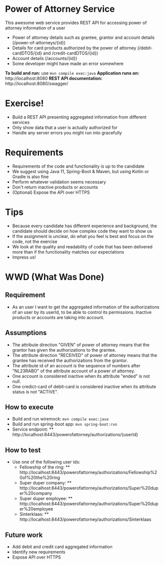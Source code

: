# Power of Attorney Service
This awesome web service provides REST API for accessing power of attorney information of a user
  - Power of attorney details such as grantee, grantor and account details (/power-of-attorneys/{id})
  - Details for card products authorized by the power of attorney (/debit-cardDTOS/{id} and /credit-cardDTOS/{id})
  - Account details (/accounts/{id})
  - Some developer might have made an error somewhere

**To build and run:** use `mvn compile exec:java`
**Application runs on:** http://localhost:8080
**REST API documentation:** http://localhost:8080/swagger/

# Exercise!
  - Build a REST API presenting aggregated information from different services
  - Only show data that a user is actually authorized for
  - Handle any server errors you might run into gracefully
  
# Requirements
  - Requirements of the code and functionality is up to the candidate
  - We suggest using Java 11, Spring-Boot & Maven, but using Kotlin or Gradle is also fine
  - Perform whatever validation seems necessary
  - Don't return inactive products or accounts
  - (Optional) Expose the API over HTTPS
 
# Tips
  - Because every candidate has different experience and background, the candidate should decide on how complex code they want to show us
  - If the assignment is unclear, do what you feel is best and focus on the code, not the exercise
  - We look at the quality and readability of code that has been delivered more than if the functionality matches our expectations
  - Impress us!

# WWD (What Was Done)

## Requirement
  - As an user I want to get the aggregated information of the authorizations of an user by its userId,
  to be able to control its permissions. Inactive products or accounts are taking into account.

## Assumptions
  - The attribute direction "GIVEN" of power of attorney means that the grantor has given the authorizations to the grantee.
  - The attribute direction "RECEIVED" of power of attorney means that the grantee has received the authorizations from the grantor.
  - The attribute id of an account is the sequence of numbers after "NL23RABO" of the attribute account of a power of attorney.
  - One account is considered inactive when its attribute "ended" is not null.
  - One credict-card of debit-card is considered inactive when its attribute status is not "ACTIVE".

## How to execute
  - Build and run wiremock: `mvn compile exec:java`
  - Build and run spring-boot app: `mvn spring-boot:run`
  - Service endpoint: ** http://localhost:8443/powerofattorney/authorizations/{userId}

## How to test
  - Use one of the following user ids:
    - Fellowship of the ring: ** http://localhost:8443/powerofattorney/authorizations/Fellowship%20of%20the%20ring
    - Super duper company: ** http://localhost:8443/powerofattorney/authorizations/Super%20duper%20company
    - Super duper employee: ** http://localhost:8443/powerofattorney/authorizations/Super%20duper%20employee
    - Sinterklaas: ** http://localhost:8443/powerofattorney/authorizations/Sinterklaas

## Future work
  - Add debit and credit card aggregated information
  - Identify new requirements
  - Expose API over HTTPS